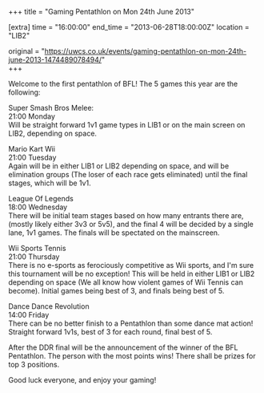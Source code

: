 +++
title = "Gaming Pentathlon on Mon 24th June 2013"

[extra]
time = "16:00:00"
end_time = "2013-06-28T18:00:00Z"
location = "LIB2"

original = "https://uwcs.co.uk/events/gaming-pentathlon-on-mon-24th-june-2013-1474489078494/"    
+++

Welcome to the first pentathlon of BFL\! The 5 games this year are the following:

Super Smash Bros Melee:  
21:00 Monday  
Will be straight forward 1v1 game types in LIB1 or on the main screen on LIB2, depending on space.

Mario Kart Wii  
21:00 Tuesday  
Again will be in either LIB1 or LIB2 depending on space, and will be elimination groups (The loser of each race gets eliminated) until the final stages, which will be 1v1.  
  
League Of Legends  
18:00 Wednesday  
There will be initial team stages based on how many entrants there are, (mostly likely either 3v3 or 5v5), and the final 4 will be decided by a single lane, 1v1 games. The finals will be spectated on the mainscreen.

Wii Sports Tennis  
21:00 Thursday  
There is no e-sports as ferociously competitive as Wii sports, and I'm sure this tournament will be no exception\! This will be held in either LIB1 or LIB2 depending on space (We all know how violent games of Wii Tennis can become). Initial games being best of 3, and finals being best of 5.

Dance Dance Revolution  
14:00 Friday  
There can be no better finish to a Pentathlon than some dance mat action\! Straight forward 1v1s, best of 3 for each round, final best of 5.

After the DDR final will be the announcement of the winner of the BFL Pentathlon. The person with the most points wins\! There shall be prizes for top 3 positions.

Good luck everyone, and enjoy your gaming\!

